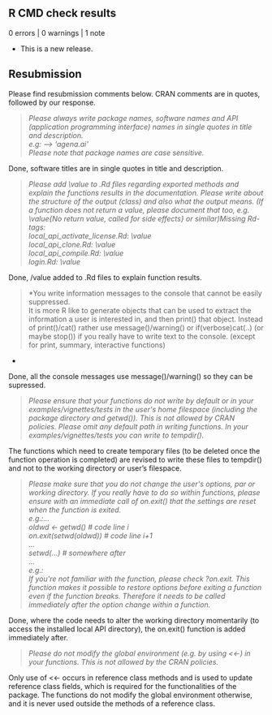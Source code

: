## R CMD check results

0 errors | 0 warnings | 1 note

* This is a new release.

## Resubmission

Please find resubmission comments below. CRAN comments are in quotes, followed by our response.

> *Please always write package names, software names and API (application programming interface) names in single quotes in title and description.  
e.g: --> 'agena.ai'  
Please note that package names are case sensitive.*

Done, software titles are in single quotes in title and description.

> *Please add \value to .Rd files regarding exported methods and explain the functions results in the documentation. Please write about the structure of the output (class) and also what the output means. (If a function does not return a value, please document that too, e.g. \value{No return value, called for side effects} or similar)Missing Rd-tags:  
local_api_activate_license.Rd: \value    
local_api_clone.Rd: \value    
local_api_compile.Rd: \value    
login.Rd: \value*

Done, /value added to .Rd files to explain function results.

> *You write information messages to the console that cannot be easily suppressed.  
It is more R like to generate objects that can be used to extract the information a user is interested in, and then print() that object. Instead of print()/cat() rather use message()/warning() or if(verbose)cat(..) (or maybe stop()) if you really have to write text to the console. (except for print, summary, interactive functions)
*

Done, all the console messages use message()/warning() so they can be supressed.

> *Please ensure that your functions do not write by default or in your examples/vignettes/tests in the user's home filespace (including the package directory and getwd()). This is not allowed by CRAN policies. Please omit any default path in writing functions. In your examples/vignettes/tests you can write to tempdir().*

The functions which need to create temporary files (to be deleted once the function operation is completed) are revised to write these files to tempdir() and not to the working directory or user’s filespace.

> *Please make sure that you do not change the user's options, par or working directory. If you really have to do so within functions, please ensure with an *immediate* call of on.exit() that the settings are reset when the function is exited.  
e.g.:...  
oldwd <- getwd() # code line i  
on.exit(setwd(oldwd)) # code line i+1  
...  
setwd(...) # somewhere after  
...  
e.g.:  
If you're not familiar with the function, please check ?on.exit. This function makes it possible to restore options before exiting a function even if the function breaks. Therefore it needs to be called immediately after the option change within a function.*

Done, where the code needs to alter the working directory momentarily (to access the installed local API directory), the on.exit() function is added immediately after.

> *Please do not modify the global environment (e.g. by using <<-) in your functions. This is not allowed by the CRAN policies.*

Only use of <<- occurs in reference class methods and is used to update reference class fields, which is required for the functionalities of the package. The functions do not modify the global environment otherwise, and it is never used outside the methods of a reference class.